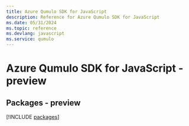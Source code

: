```yaml
---
title: Azure Qumulo SDK for JavaScript
description: Reference for Azure Qumulo SDK for JavaScript
ms.date: 05/31/2024
ms.topic: reference
ms.devlang: javascript
ms.service: qumulo
---
```

# Azure Qumulo SDK for JavaScript - preview
## Packages - preview
[!INCLUDE [packages](qumulo-index.md)]